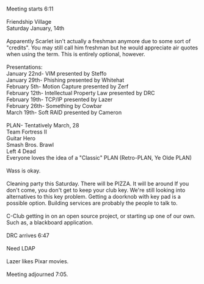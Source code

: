 Meeting starts 6:11<br />
<br />
Friendship Village<br />
Saturday January, 14th<br />
<br />
Apparently Scarlet isn't actually a freshman anymore due to some sort of "credits". You may still call him freshman but he would appreciate air quotes when using the term. This is entirely optional, however.<br />
<br />
Presentations:<br />
January 22nd- VIM presented by Steffo<br />
January 29th- Phishing presented by Whitehat<br />
February 5th- Motion Capture presented by Zerf<br />
February 12th- Intellectual Property Law presented by DRC<br />
February 19th- TCP/IP presented by Lazer<br />
February 26th- Something by Cowbar<br />
March 19th- Soft RAID presented by Cameron<br />
<br />
PLAN- Tentatively March, 28<br />
Team Fortress II<br />
Guitar Hero<br />
Smash Bros. Brawl<br />
Left 4 Dead<br />
Everyone loves the idea of a "Classic" PLAN (Retro-PLAN, Ye Olde PLAN)<br />
<br />
Wass is okay.<br />
<br />
Cleaning party this Saturday. There will be PIZZA. It will be around  If you don't come, you don't get to keep your club key. We're still looking into alternatives to this key problem. Getting a doorknob with key pad is a possible option. Building services are probably the people to talk to.<br />
<br />
C-Club getting in on an open source project, or starting up one of our own. Such as, a blackboard application.<br />
<br />
DRC arrives 6:47<br />
<br />
Need LDAP <br />
<br />
Lazer likes Pixar movies.<br />
<br />
Meeting adjourned 7:05.